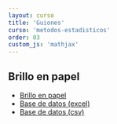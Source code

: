 ```yaml
---
layout: curso
title: 'Guiones'
curso: 'metodos-estadisticos'
order: 03
custom_js: 'mathjax'
---
```


## Brillo en papel

- [Brillo en papel](/metodos-estadisticos/guiones/brillo_papel.html)
- [Base de datos (excel)](/metodos-estadisticos/guiones/brillo_papel.xlsx)
- [Base de datos (csv)](/metodos-estadisticos/guiones/brillo_papel.csv)
